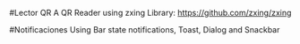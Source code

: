 #Lector QR
A QR Reader using zxing Library: https://github.com/zxing/zxing

#Notificaciones
Using Bar state notifications, Toast, Dialog and Snackbar